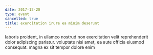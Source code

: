 ```yaml
---
date: 2017-12-28
type: event
cancelled: true
title: exercitation irure ea minim deserunt
---
```

laboris proident, in ullamco nostrud non exercitation velit reprehenderit dolor adipiscing pariatur. voluptate nisi amet, ea aute officia eiusmod consequat. magna ex sit tempor dolore enim